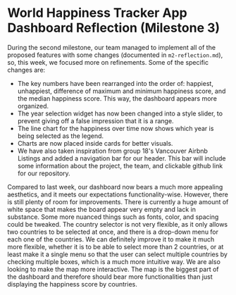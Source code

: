 # World Happiness Tracker App Dashboard Reflection (Milestone 3)

During the second milestone, our team managed to implement all of the proposed features with some changes (documented in `m2-reflection.md`), so, this week, we focused more on refinements. Some of the specific changes are:

- The key numbers have been rearranged into the order of: happiest, unhappiest, difference of maximum and minimum happiness score, and the median happiness score. This way, the dashboard appears more organized.
- The year selection widget has now been changed into a style slider, to prevent giving off a false impression that it is a range.
- The line chart for the happiness over time now shows which year is being selected as the legend.
- Charts are now placed inside cards for better visuals.
- We have also taken inspiration from group 18's Vancouver Airbnb Listings and added a navigation bar for our header. This bar will include some information about the project, the team, and clickable github link for our repository.

Compared to last week, our dashboard now bears a much more appealing aesthetics, and it meets our expectations functionality-wise. However, there is still plenty of room for improvements. There is currently a huge amount of white space that makes the board appear very empty and lack in substance. Some more nuanced things such as fonts, color, and spacing could be tweaked. The country selector is not very flexible, as it only allows two countries to be selected at once, and there is a drop-down menu for each one of the countries. We can definitely improve it to make it much more flexible, whether it is to be able to select more than 2 countries, or at least make it a single menu so that the user can select multiple countries by checking multiple boxes, which is a much more intuitive way. We are also looking to make the map more interactive. The map is the biggest part of the dashboard and therefore should bear more functionalities than just displaying the happiness score by countries.